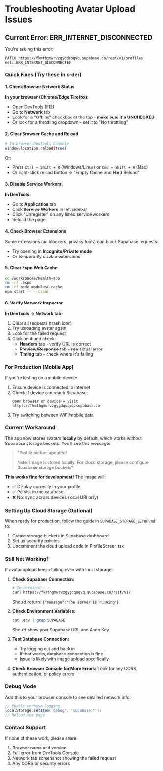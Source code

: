 # Troubleshooting Avatar Upload Issues

## Current Error: ERR_INTERNET_DISCONNECTED

You're seeing this error:
```
PATCH https://fkmthgmwrvzgygdqoqvq.supabase.co/rest/v1/profiles
net::ERR_INTERNET_DISCONNECTED
```

### Quick Fixes (Try these in order)

#### 1. Check Browser Network Status
**In your browser (Chrome/Edge/Firefox):**
- Open DevTools (F12)
- Go to **Network** tab
- Look for a "Offline" checkbox at the top - **make sure it's UNCHECKED**
- Or look for a throttling dropdown - set it to "No throttling"

#### 2. Clear Browser Cache and Reload
```bash
# In browser DevTools Console
window.location.reload(true)
```
Or:
- Press `Ctrl + Shift + R` (Windows/Linux) or `Cmd + Shift + R` (Mac)
- Or right-click reload button → "Empty Cache and Hard Reload"

#### 3. Disable Service Workers
**In DevTools:**
- Go to **Application** tab
- Click **Service Workers** in left sidebar
- Click "Unregister" on any listed service workers
- Reload the page

#### 4. Check Browser Extensions
Some extensions (ad blockers, privacy tools) can block Supabase requests:
- Try opening in **Incognito/Private mode**
- Or temporarily disable extensions

#### 5. Clear Expo Web Cache
```bash
cd /workspaces/Health-app
rm -rf .expo
rm -rf node_modules/.cache
npm start -- --clear
```

#### 6. Verify Network Inspector
**In DevTools → Network tab:**
1. Clear all requests (trash icon)
2. Try uploading avatar again
3. Look for the failed request
4. Click on it and check:
   - **Headers** tab - verify URL is correct
   - **Preview/Response** tab - see actual error
   - **Timing** tab - check where it's failing

### For Production (Mobile App)

If you're testing on a mobile device:
1. Ensure device is connected to internet
2. Check if device can reach Supabase:
   ```
   Open browser on device → visit https://fkmthgmwrvzgygdqoqvq.supabase.co
   ```
3. Try switching between WiFi/mobile data

### Current Workaround

The app now stores avatars **locally** by default, which works without Supabase storage buckets. You'll see this message:

> "Profile picture updated!
> 
> Note: Image is stored locally. For cloud storage, please configure Supabase storage buckets"

**This works fine for development!** The image will:
- ✅ Display correctly in your profile
- ✅ Persist in the database
- ❌ Not sync across devices (local URI only)

### Setting Up Cloud Storage (Optional)

When ready for production, follow the guide in `SUPABASE_STORAGE_SETUP.md` to:
1. Create storage buckets in Supabase dashboard
2. Set up security policies
3. Uncomment the cloud upload code in ProfileScreen.tsx

### Still Not Working?

If avatar upload keeps failing even with local storage:

1. **Check Supabase Connection:**
   ```bash
   # In terminal
   curl https://fkmthgmwrvzgygdqoqvq.supabase.co/rest/v1/
   ```
   Should return: `{"message":"The server is running"}`

2. **Check Environment Variables:**
   ```bash
   cat .env | grep SUPABASE
   ```
   Should show your Supabase URL and Anon Key

3. **Test Database Connection:**
   - Try logging out and back in
   - If that works, database connection is fine
   - Issue is likely with image upload specifically

4. **Check Browser Console for More Errors:**
   Look for any CORS, authentication, or policy errors

### Debug Mode

Add this to your browser console to see detailed network info:
```javascript
// Enable verbose logging
localStorage.setItem('debug', 'supabase:*');
// Reload the page
```

### Contact Support

If none of these work, please share:
1. Browser name and version
2. Full error from DevTools Console
3. Network tab screenshot showing the failed request
4. Any CORS or security errors
